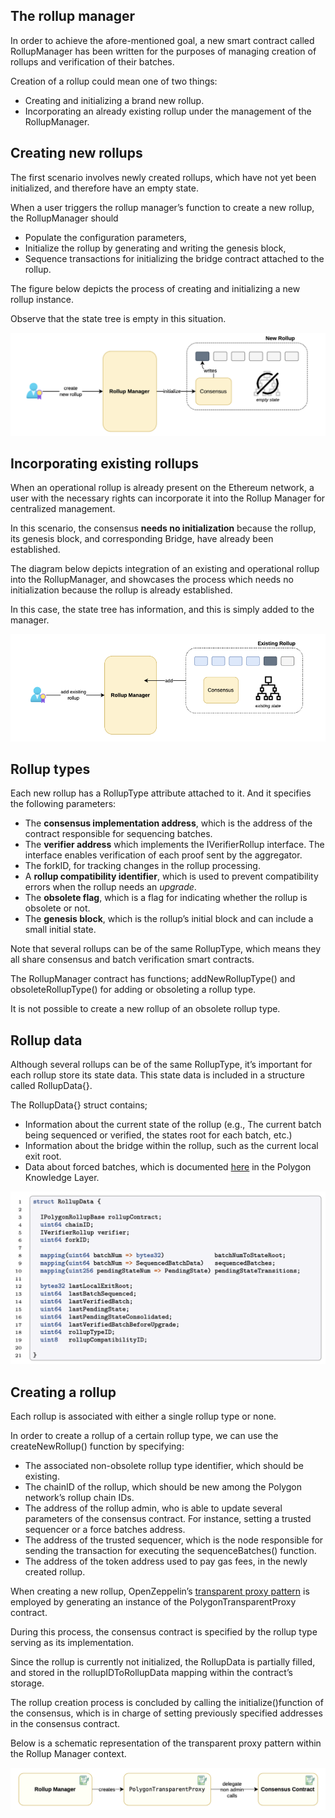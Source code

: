 
## The rollup manager

In order to achieve the afore-mentioned goal, a new smart contract called  RollupManager  has been written for the purposes of managing creation of rollups and verification of their batches.

Creation of a rollup could mean one of two things:

-   Creating and initializing a brand new rollup.
-   Incorporating an already existing rollup under the management of the  RollupManager.

## Creating new rollups

The first scenario involves newly created rollups, which have not yet been initialized, and therefore have an empty state.

When a user triggers the rollup manager’s function to create a new rollup, the  RollupManager  should

-   Populate the configuration parameters,
-   Initialize the rollup by generating and writing the genesis block,
-   Sequence transactions for initializing the bridge contract attached to the rollup.

The figure below depicts the process of creating and initializing a new rollup instance.

Observe that the state tree is empty in this situation.


![alt text](image-3.png)

## Incorporating existing rollups

When an operational rollup is already present on the Ethereum network, a user with the necessary rights can incorporate it into the Rollup Manager for centralized management.

In this scenario, the consensus **needs no initialization** because the rollup, its genesis block, and corresponding Bridge, have already been established.

The diagram below depicts integration of an existing and operational rollup into the  RollupManager, and showcases the process which needs no initialization because the rollup is already established.

In this case, the state tree has information, and this is simply added to the manager.

![alt text](image-4.png)



## Rollup types

Each new rollup has a  RollupType  attribute attached to it. And it specifies the following parameters:

-   The  **consensus implementation address**, which is the address of the contract responsible for sequencing batches.
-   The  **verifier address**  which implements the  IVerifierRollup  interface. The interface enables verification of each proof sent by the aggregator.
-   The  forkID, for tracking changes in the rollup processing.
-   A  **rollup compatibility identifier**, which is used to prevent compatibility errors when the rollup needs an  _upgrade_.
-   The  **obsolete flag**, which is a flag for indicating whether the rollup is obsolete or not.
-   The  **genesis block**, which is the rollup’s initial block and can include a small initial state.

Note that several rollups can be of the same  RollupType​, which means they all share consensus and batch verification smart contracts.

The  RollupManager  contract has functions;  addNewRollupType()  and  obsoleteRollupType()  for adding or obsoleting a rollup type.

It is not possible to create a new rollup of an obsolete rollup type.



## Rollup data

Although several rollups can be of the same  RollupType, it’s important for each rollup store its state data. This state data is included in a structure called  RollupData{}.

The  RollupData{}  struct contains;

-   Information about the current state of the rollup (e.g., The current batch being sequenced or verified, the states root for each batch, etc.)
-   Information about the bridge within the rollup, such as the current local exit root.
-   Data about forced batches, which is documented  [here](https://docs.polygon.technology/zkEVM/architecture/protocol/malfunction-resistance/sequencer-resistance/?h=forced+batches)  in the Polygon Knowledge Layer.

![alt text](image-5.png)



## Creating a rollup

Each rollup is associated with either a single rollup type or none.

In order to create a rollup of a certain rollup type, we can use the  createNewRollup()  function by specifying:

-   The associated non-obsolete rollup type identifier, which should be existing.
-   The  chainID  of the rollup, which should be new among the Polygon network’s rollup chain IDs.
-   The address of the rollup admin, who is able to update several parameters of the consensus contract. For instance, setting a trusted sequencer or a force batches address.
-   The address of the trusted sequencer, which is the node responsible for sending the transaction for executing the  sequenceBatches()  function.
-   The address of the token address used to pay gas fees, in the newly created rollup.

When creating a new rollup, OpenZeppelin’s  [transparent proxy pattern](https://blog.openzeppelin.com/the-transparent-proxy-pattern)  is employed by generating an instance of the  PolygonTransparentProxy  contract.

During this process, the consensus contract is specified by the rollup type serving as its implementation.

Since the rollup is currently not initialized, the  RollupData  is partially filled, and stored in the  rollupIDToRollupData​ mapping within the contract’s storage.

The rollup creation process is concluded by calling the  initialize()​ function of the consensus, which is in charge of setting previously specified addresses in the consensus contract.

Below is a schematic representation of the transparent proxy pattern within the Rollup Manager context.

![alt text](image-6.png)